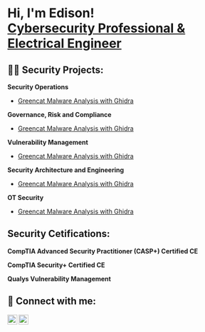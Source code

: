 <h1>Hi, I'm Edison!  <br/> <a href="https://github.com/edisonblaze">Cybersecurity Professional & </a> <a href="https://www.linkedin.com/in/edisonhassan/">Electrical Engineer</a>

<h2>👨‍💻 Security Projects:</h2>

 <b>Security Operations</b>
   - [Greencat Malware Analysis with Ghidra](https://github.com/joshmadakor1/Algorithms-Practice)

<b>Governance, Risk and Compliance</b>
  - [Greencat Malware Analysis with Ghidra](https://github.com/joshmadakor1/Algorithms-Practice)

<b>Vulnerability Management</b>
  - [Greencat Malware Analysis with Ghidra](https://github.com/joshmadakor1/Algorithms-Practice)

<b>Security Architecture and Engineering</b>
  - [Greencat Malware Analysis with Ghidra](https://github.com/joshmadakor1/Algorithms-Practice)

<b>OT Security</b>
  - [Greencat Malware Analysis with Ghidra](https://github.com/joshmadakor1/Algorithms-Practice)

<h2> Security Cetifications:</h2>

 <b>CompTIA Advanced Security Practitioner (CASP+) Certified CE</b>
 
 <b>CompTIA Security+ Certified CE</b>
  
 <b>Qualys Vulnerability Management</b>

<!--- <b>Full Stack Web App (React, NodeJS, Azure, and Machine Learning Components)</b>
  - [Image Analysis Middleware](https://github.com/joshmadakor1/4chan-Image-Analysis-Middleware-C964) <b><i>(Potentially NSFW)</b></i>
- <b>PowerShell</b>
  - [Windows EventLog: Failed RDP Logins Source IP to full GeoData Conversion](https://github.com/joshmadakor1/Sentinel-Lab)
  - [JWipe (Disk Wiping Utility)](https://github.com/joshmadakor1/Jwipe.PowerShell)
  - [Active Directory Bulk User Creation](https://github.com/joshmadakor1/AD_PS)
  - [FIM (File Integrity Monitor)](https://github.com/joshmadakor1/PowerShell-Integrity-FIM)
- <b>C# (.NET Desktop Applications)</b>
  - [Ransomware Proof of Concept (Encrypter)](https://github.com/joshmadakor1/EncrypterPOC)
  - [Ransomware Proof of Concept (Decrypter)](https://github.com/joshmadakor1/DecrypterPOC)
  - [Keylogger with Email Capability](https://github.com/joshmadakor1/Key-Logger-With-Email)
- <b>Python</b>
  - [Package Delivery Application (Datastructures and Algorithms Demo)](https://github.com/joshmadakor1/Package-Delivery-Pathfinding-Algorithm) -->



<h2> 🤳 Connect with me:</h2>

[<img align="left" alt="edisonhassan | LinkedIn" width="22px" src="https://cdn.jsdelivr.net/npm/simple-icons@v3/icons/linkedin.svg" />][linkedin]
[<img align="left" alt="JoshMadakor | Instagram" width="22px" src="https://cdn.jsdelivr.net/npm/simple-icons@v3/icons/instagram.svg" />][instagram]


[instagram]: https://www.instagram.com/
[linkedin]: https://linkedin.com/in/edisonhassan

<!--
**joshmadakor1/joshmadakor1** is a ✨ _special_ ✨ repository because its `README.md` (this file) appears on your GitHub profile.

Here are some ideas to get you started:

- 🔭 I’m currently working on ...
- 🌱 I’m currently learning ...
- 👯 I’m looking to collaborate on ...
- 🤔 I’m looking for help with ...
- 💬 Ask me about ...
- 📫 How to reach me: ...
- 😄 Pronouns: ...
- ⚡ Fun fact: ...
-->
